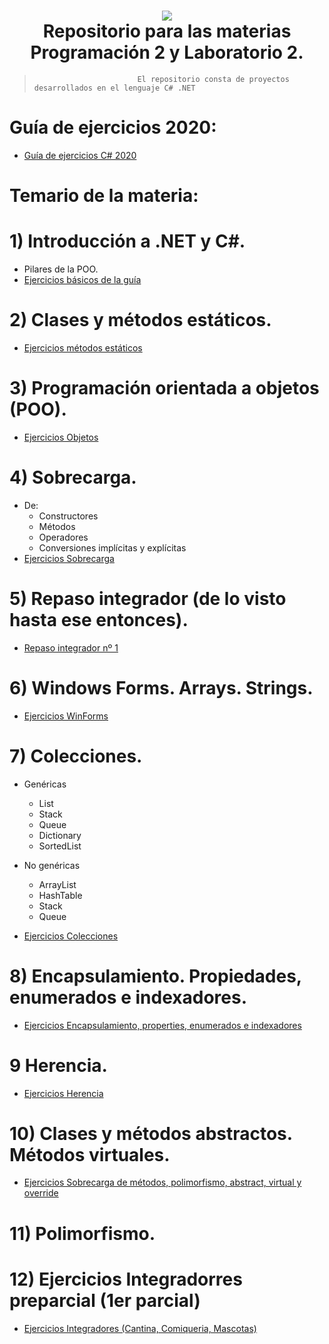 <h1 align="center">
    <img src="https://pbs.twimg.com/media/CXfcyhcWYAEK3zg.jpg">
    <br/>
      Repositorio para las materias Programación 2 y Laboratorio 2.
    <br/>
</h1>

>                            El repositorio consta de proyectos desarrollados en el lenguaje C# .NET

# Guía de ejercicios 2020:
* [Guía de ejercicios C# 2020](https://github.com/YTRodi/Programacion-2-y-Lab-2/blob/master/Gu%C3%ADa%20de%20Ejercicios%20-%20Laboratorio%20II%20-%202017.v6.0.6.pdf)


# Temario de la materia:

# 1) Introducción a .NET y C#.
* Pilares de la POO.
* [Ejercicios básicos de la guía](https://github.com/YTRodi/Programacion-2-y-Lab-2/tree/master/Ejercicios%20de%20la%20gu%C3%ADa/Solucion_Ejercicios_Basicos%20(1%20al%2010))

# 2) Clases y métodos estáticos.
* [Ejercicios métodos estáticos](https://github.com/YTRodi/Programacion-2-y-Lab-2/tree/master/Ejercicios%20de%20la%20gu%C3%ADa/Soluci%C3%B3n_M%C3%A9todos_Est%C3%A1ticos%20(11%20al%2015))
   
# 3) Programación orientada a objetos (POO).
* [Ejercicios Objetos]()

# 4) Sobrecarga. 
* De:
    - Constructores
    - Métodos
    - Operadores
    - Conversiones implícitas y explícitas
* [Ejercicios Sobrecarga](https://github.com/YTRodi/Programacion-2-y-Lab-2/tree/master/Ejercicios%20de%20la%20gu%C3%ADa/Sobrecarga)
   
# 5) Repaso integrador (de lo visto hasta ese entonces).
* [Repaso integrador nº 1](https://github.com/YTRodi/Programacion-2-y-Lab-2/tree/master/Ejercicios%20de%20la%20gu%C3%ADa/Solucion_Repaso)
   
# 6) Windows Forms. Arrays. Strings.
* [Ejercicios WinForms](https://github.com/YTRodi/Programacion-2-y-Lab-2/tree/master/Ejercicios%20de%20la%20gu%C3%ADa/WinForms)

# 7) Colecciones.
* Genéricas
    - List
    - Stack
    - Queue
    - Dictionary
    - SortedList

* No genéricas
    - ArrayList
    - HashTable
    - Stack
    - Queue
* [Ejercicios Colecciones](https://github.com/YTRodi/Programacion-2-y-Lab-2/tree/master/Ejercicios%20de%20la%20gu%C3%ADa/Array_y_colleciones%20(26-30))
   
# 8) Encapsulamiento. Propiedades, enumerados e indexadores.
* [Ejercicios Encapsulamiento, properties, enumerados e indexadores](https://github.com/YTRodi/Programacion-2-y-Lab-2/tree/master/Ejercicios%20de%20la%20gu%C3%ADa/Encapsulamiento%20(31-33))

# 9 Herencia.
* [Ejercicios Herencia](https://github.com/YTRodi/Programacion-2-y-Lab-2/tree/master/Ejercicios%20de%20la%20gu%C3%ADa/Herencia%20(34%20-%2037))

# 10) Clases y métodos abstractos. Métodos virtuales.
* [Ejercicios Sobrecarga de métodos, polimorfismo, abstract, virtual y override](https://github.com/YTRodi/Programacion-2-y-Lab-2/tree/master/Ejercicios%20de%20la%20gu%C3%ADa/Sobrecarga%20de%20m%C3%A9todos%2C%20polimorfismo%2C%20abstract%20y%20virtual%20(38%20-%2040))

# 11) Polimorfismo.

# 12) Ejercicios Integradorres preparcial (1er parcial)
* [Ejercicios Integradores (Cantina, Comiqueria, Mascotas)](https://github.com/YTRodi/PracticaParciales_ProgYLab2/tree/master/Practico)
